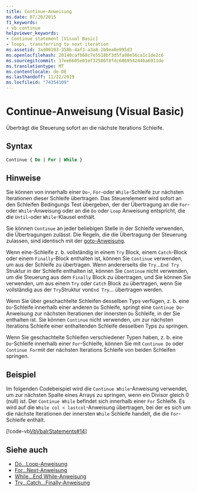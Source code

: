 ```yaml
---
title: Continue-Anweisung
ms.date: 07/20/2015
f1_keywords:
- vb.continue
helpviewer_keywords:
- Continue statement [Visual Basic]
- loops, transferring to next iteration
ms.assetid: 3ad00103-358b-4af3-a3a8-1b9ea0e995d3
ms.openlocfilehash: 20140cafb68c7e5518bf3d5fa80e56ca1c1de2c6
ms.sourcegitcommit: 17ee6605e01ef32506f8fdc686954244ba6911de
ms.translationtype: MT
ms.contentlocale: de-DE
ms.lasthandoff: 11/22/2019
ms.locfileid: "74354109"
---
```

# <a name="continue-statement-visual-basic"></a>Continue-Anweisung (Visual Basic)
Überträgt die Steuerung sofort an die nächste Iterations Schleife.  
  
## <a name="syntax"></a>Syntax  
  
```vb  
Continue { Do | For | While }  
```  
  
## <a name="remarks"></a>Hinweise  
 Sie können von innerhalb einer `Do`-, `For`-oder `While`-Schleife zur nächsten Iterationen dieser Schleife übertragen. Das Steuerelement wird sofort an den Schleifen Bedingungs Test übergeben, der der Übertragung an die `For`-oder `While`-Anweisung oder an die `Do` oder `Loop` Anweisung entspricht, die die `Until`-oder `While`-Klausel enthält.  
  
 Sie können `Continue` an jeder beliebigen Stelle in der Schleife verwenden, die Übertragungen zulässt. Die Regeln, die die Übertragung der Steuerung zulassen, sind identisch mit der [goto-Anweisung](../../../visual-basic/language-reference/statements/goto-statement.md).  
  
 Wenn eine-Schleife z. b. vollständig in einem `Try` Block, einem `Catch`-Block oder einem `Finally`-Block enthalten ist, können Sie `Continue` verwenden, um aus der Schleife zu übertragen. Wenn andererseits die `Try`...`End Try` Struktur in der Schleife enthalten ist, können Sie `Continue` nicht verwenden, um die Steuerung aus dem `Finally` Block zu übertragen, und Sie können Sie verwenden, um aus einem `Try` oder `Catch` Block zu übertragen, wenn Sie vollständig aus der `Try`Struktur von`End Try`... übertragen werden.  
  
 Wenn Sie über geschachtelte Schleifen desselben Typs verfügen, z. b. eine `Do`-Schleife innerhalb einer anderen `Do` Schleife, springt eine `Continue Do`-Anweisung zur nächsten Iterationen der innersten `Do` Schleife, in der Sie enthalten ist. Sie können `Continue` nicht verwenden, um zur nächsten Iterations Schleife einer enthaltenden Schleife desselben Typs zu springen.  
  
 Wenn Sie geschachtelte Schleifen verschiedener Typen haben, z. b. eine `Do`-Schleife innerhalb einer `For`-Schleife, können Sie mit `Continue Do` oder `Continue For`mit der nächsten Iterations Schleife von beiden Schleifen springen.  
  
## <a name="example"></a>Beispiel  
 Im folgenden Codebeispiel wird die `Continue While`-Anweisung verwendet, um zur nächsten Spalte eines Arrays zu springen, wenn ein Divisor gleich 0 (null) ist. Der `Continue While` befindet sich innerhalb einer `For` Schleife. Es wird auf die `While col < lastcol`-Anweisung übertragen, bei der es sich um die nächste Iterationen der innersten `While` Schleife handelt, die die `For`-Schleife enthält.  
  
 [!code-vb[VbVbalrStatements#14](~/samples/snippets/visualbasic/VS_Snippets_VBCSharp/VbVbalrStatements/VB/Class1.vb#14)]  
  
## <a name="see-also"></a>Siehe auch

- [Do...Loop-Anweisung](../../../visual-basic/language-reference/statements/do-loop-statement.md)
- [For...Next-Anweisung](../../../visual-basic/language-reference/statements/for-next-statement.md)
- [While...End While-Anweisung](../../../visual-basic/language-reference/statements/while-end-while-statement.md)
- [Try...Catch...Finally-Anweisung](../../../visual-basic/language-reference/statements/try-catch-finally-statement.md)
